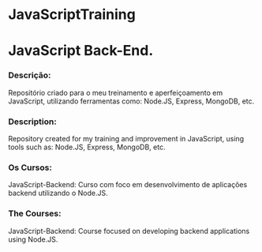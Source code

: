 # JavaScriptTraining
<h1>JavaScript Back-End.</h1>

<h3>Descrição:</h3>
<p>Repositório criado para o meu treinamento e aperfeiçoamento em JavaScript, utilizando ferramentas como: Node.JS, Express, MongoDB, etc.</p>

<h3>Description:</h3>
<p>Repository created for my training and improvement in JavaScript, using tools such as: Node.JS, Express, MongoDB, etc.</p>

<h3>Os Cursos:</h3>
<p><bold>JavaScript-Backend:</bold> Curso com foco em desenvolvimento de aplicações backend utilizando o Node.JS.</p>

<h3>The Courses:</h3>
<p><bold>JavaScript-Backend:</bold> Course focused on developing backend applications using Node.JS.</p>